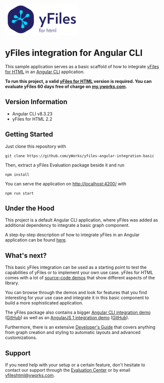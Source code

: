 <img src="./src/assets/yfiles-logo.svg" alt="yFiles logo" height="100"/>

# yFiles integration for Angular CLI

This sample application serves as a basic scaffold of how to integrate [yFiles for HTML](https://www.yworks.com/products/yfiles-for-html) in an [Angular CLI](https://cli.angular.io/) application.

**To run this project, a valid [yFiles for HTML](https://www.yworks.com/products/yfiles-for-html) version is required. You can evaluate yFiles 60 days free of charge on [my.yworks.com](https://my.yworks.com/signup?product=YFILES_HTML_EVAL).**

## Version Information

- Angular CLI v8.3.23
- yFiles for HTML 2.2

## Getting Started

Just clone this repository with

```
git clone https://github.com/yWorks/yfiles-angular-integration-basic
```

Then, extract a yFiles Evaluation package beside it and run

```
npm install
```

You can serve the application on [http://localhost:4200/](http://localhost:4200/) with

```
npm run start
```

## Under the Hood

This project is a default Angular CLI application, where yFiles was added as additional dependency to integrate a basic graph component.

A step-by-step description of how to integrate yFiles in an Angular application can be found [here](integration-howto.md).

## What's next?

This basic yFiles integration can be used as a starting point to test the capabilities of yFiles or to implement your own use case. yFiles for HTML comes with a lot of [source-code demos](https://live.yworks.com/demos/index.html) that show different aspects of the library.

You can browse through the demos and look for features that you find interesting for your use case and integrate it in this basic component to build a more sophisticated application.

The yFiles package also contains a bigger [Angular CLI integration demo](https://live.yworks.com/demos/toolkit/angular/index.html) ([GitHub](https://github.com/yWorks/yfiles-for-html-demos/tree/master/demos/toolkit/angular)) as well as an [AngularJS 1 integration demo](https://live.yworks.com/demos/toolkit/angular1/index.html) ([GitHub](https://github.com/yWorks/yfiles-for-html-demos/tree/master/demos/toolkit/angular1)).

Furthermore, there is an extensive [Developer's Guide](https://docs.yworks.com/yfileshtml/#/dguide/introduction#top) that covers anything from graph creation and styling to automatic layouts and advanced customizations.

## Support

If you need help with your setup or a certain feature, don't hesitate to contact our support through the [Evaluation Center](https://my.yworks.com/) or by email yfileshtml@yworks.com.
